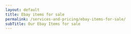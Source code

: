 ```yaml
---
layout: default
title: Ebay items for sale
permalink: /services-and-pricing/ebay-items-for-sale/
subTitle: Our Ebay Items for sale
---
```


<script type="text/javascript" src="//www.auctionnudge.com/item_build/js/SellerID/flamelily_co_uk/siteid/3/theme/responsive/MaxEntries/6/cats_output/dropdown/page/init/show_logo/1/blank/1/img_size/80"></script><div id="auction-nudge-items" class="auction-nudge"></div>

<script type="text/javascript" src="//www.auctionnudge.com/feedback_build/js/UserID/flamelily_co_uk/siteid/3/limit/4/theme/profile_table/blank/1"></script><div id="auction-nudge-feedback" class="auction-nudge"></div>